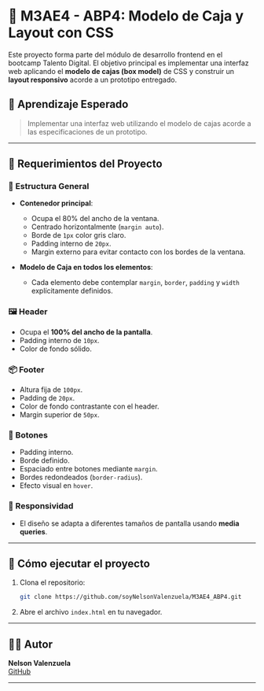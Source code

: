 # 🧱 M3AE4 - ABP4: Modelo de Caja y Layout con CSS

Este proyecto forma parte del módulo de desarrollo frontend en el bootcamp Talento Digital. El objetivo principal es implementar una interfaz web aplicando el **modelo de cajas (box model)** de CSS y construir un **layout responsivo** acorde a un prototipo entregado.

## 🎯 Aprendizaje Esperado

> Implementar una interfaz web utilizando el modelo de cajas acorde a las especificaciones de un prototipo.

---

## 📐 Requerimientos del Proyecto

### 🧩 Estructura General

- **Contenedor principal**:
  - Ocupa el 80% del ancho de la ventana.
  - Centrado horizontalmente (`margin auto`).
  - Borde de `1px` color gris claro.
  - Padding interno de `20px`.
  - Margin externo para evitar contacto con los bordes de la ventana.

- **Modelo de Caja en todos los elementos**:
  - Cada elemento debe contemplar `margin`, `border`, `padding` y `width` explícitamente definidos.

### 🖼️ Header

- Ocupa el **100% del ancho de la pantalla**.
- Padding interno de `10px`.
- Color de fondo sólido.

### 📦 Footer

- Altura fija de `100px`.
- Padding de `20px`.
- Color de fondo contrastante con el header.
- Margin superior de `50px`.

### 🔘 Botones

- Padding interno.
- Borde definido.
- Espaciado entre botones mediante `margin`.
- Bordes redondeados (`border-radius`).
- Efecto visual en `hover`.

### 📱 Responsividad

- El diseño se adapta a diferentes tamaños de pantalla usando **media queries**.
---

## 🚀 Cómo ejecutar el proyecto

1. Clona el repositorio:
   ```bash
   git clone https://github.com/soyNelsonValenzuela/M3AE4_ABP4.git
   ```

2. Abre el archivo `index.html` en tu navegador.

---

## 🧑‍💻 Autor

**Nelson Valenzuela**  
[GitHub](https://github.com/soyNelsonValenzuela)

---
